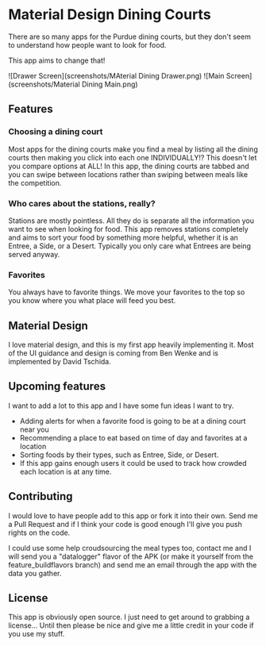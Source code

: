 # Material Design Dining Courts

There are so many apps for the Purdue dining courts, but they don't seem to understand how people
want to look for food. 

This app aims to change that!

![Drawer Screen](screenshots/MAterial Dining Drawer.png) ![Main Screen](screenshots/Material Dining Main.png)

## Features

### Choosing a dining court

Most apps for the dining courts make you find a meal by listing all the dining courts then making you click into each one INDIVIDUALLY!? This doesn't let you compare options at ALL!
In this app, the dining courts are tabbed and you can swipe between locations rather than swiping between meals like the competition. 

### Who cares about the stations, really?

Stations are mostly pointless. All they do is separate all the information you want to see when looking for food. 
This app removes stations completely and aims to sort your food by something more helpful, whether it is an Entree, a Side, or a Desert. Typically you only care what Entrees are being served anyway.

### Favorites

You always have to favorite things. We move your favorites to the top so you know where you what place will feed you best. 

## Material Design

I love material design, and this is my first app heavily implementing it. Most of the UI guidance and design is coming from Ben Wenke and is implemented by David Tschida. 

## Upcoming features

I want to add a lot to this app and I have some fun ideas I want to try. 

- Adding alerts for when a favorite food is going to be at a dining court near you
- Recommending a place to eat based on time of day and favorites at a location
- Sorting foods by their types, such as Entree, Side, or Desert. 
- If this app gains enough users it could be used to track how crowded each location is at any time. 

## Contributing

I would love to have people add to this app or fork it into their own. Send me a Pull Request and if I think your code is good enough I'll give you push rights on the code. 

I could use some help croudsourcing the meal types too, contact me and I will send you a "datalogger" flavor of the APK (or make it yourself from the feature_buildflavors branch) and send me an email through the app with the data you gather. 

## License

This app is obviously open source. I just need to get around to grabbing a license... Until then please be nice and give me a little credit in your code if you use my stuff. 

